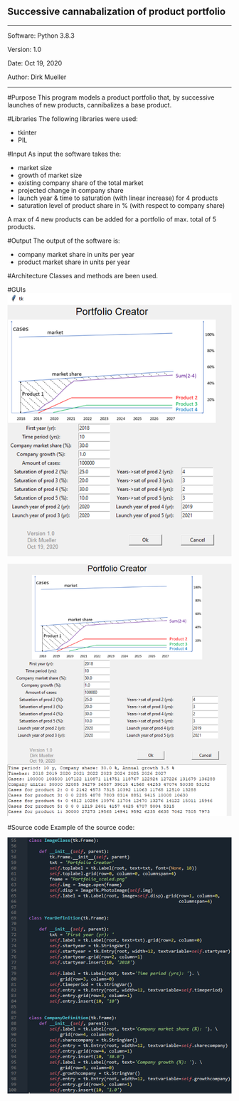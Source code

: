 ## Successive cannabalization of product portfolio
**********************************************
Software:		Python 3.8.3

Version:	  1.0

Date: 			Oct 19, 2020

Author:			Dirk Mueller
**********************************************

#Purpose
This program models a product portfolio that, by successive launches of new products, cannibalizes a base product.

#Libraries
The following libraries were used:
- tkinter
- PIL

#Input
As input the software takes the:
  - market size
  - growth of market size
  - existing company share of the total market
  - projected change in company share
  - launch year & time to saturation (with linear increase) for 4 products
  - saturation level of product share in % (with respect to company share)

A max of 4 new products can be added for a portfolio of max. total of 5 products.

#Output
The output of the software is:
  - company market share in units per year
  - product market share in units per year

#Architecture
Classes and methods are been used.

#GUIs
![The successive cannabalization process for a base product, and the landing (input) page.](https://github.com/DirkMueller8/product_portfolio/blob/master/landing_page.png)

![Results page with the calculated annual numbers.](https://github.com/DirkMueller8/product_portfolio/blob/master/result_page.png)

#Source code
Example of the source code:

![Excerpt of code showing the tkinter class"](https://github.com/DirkMueller8/product_portfolio/blob/master/snapshot.png)
